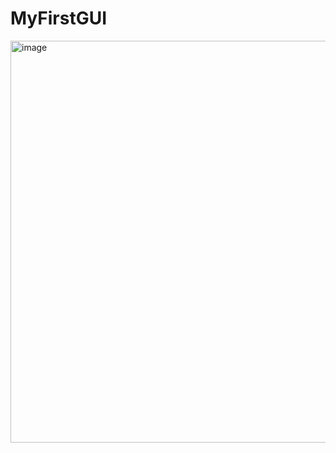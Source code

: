 # MyFirstGUI


<img width="1103" height="643" alt="image" src="https://github.com/user-attachments/assets/99cf2433-8cd5-4440-8c97-7dcc8dcf54e5" />
